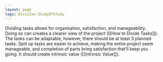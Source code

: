```yaml
---
layout: page
tags: Division StudyOfStudy
---
```


Dividing tasks allows for organisation, satisfaction, and manageability. Doing so can creates a clearer view of the project ([[How to Divide Tasks]]). The tasks can be adaptable, however, there should be at least 3 planned tasks. Split up tasks are easier to achieve, making the entire project seem manageable, and completion of parts bring satisfaction that’ll keep you going. It should create intrinsic value ([[Intrinsic Value]]).